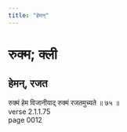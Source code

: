 ```yaml
---
title: "हेमन्"
---
```


# रुक्म; क्ली
## हेमन्, रजत
रुक्मं हेम विजानीयाद् रुक्मं रजतमुच्यते ॥ ७५ ॥<br />verse 2.1.1.75<br />page 0012

